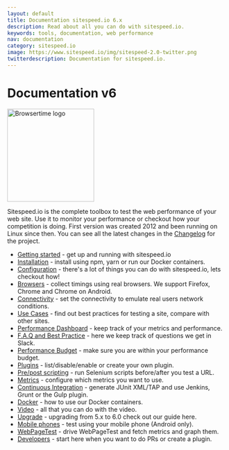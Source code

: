 ```yaml
---
layout: default
title: Documentation sitespeed.io 6.x
description: Read about all you can do with sitespeed.io.
keywords: tools, documentation, web performance
nav: documentation
category: sitespeed.io
image: https://www.sitespeed.io/img/sitespeed-2.0-twitter.png
twitterdescription: Documentation for sitespeed.io.
---
```


# Documentation v6

<img src="{{site.baseurl}}/img/logos/sitespeed.io.png" class="pull-right img-big" alt="Browsertime logo" width="200" height="214">

Sitespeed.io is the complete toolbox to test the web performance of your web site. Use it to monitor your performance or checkout how your competition is doing. First version was created 2012 and been running on Linux since then. You can see all the latest changes in the [Changelog](https://github.com/sitespeedio/sitespeed.io/blob/master/CHANGELOG.md) for the project.

 * [Getting started](getting-started/) - get up and running with sitespeed.io
 * [Installation](installation/) - install using npm, yarn or run our Docker containers.
 * [Configuration](configuration/) - there's a lot of things you can do with sitespeed.io, lets checkout how!
 * [Browsers](browsers/) - collect timings using real browsers. We support Firefox, Chrome and Chrome on Android.
 * [Connectivity](connectivity/) - set the connectivity to emulate real users network conditions.
 * [Use Cases](use-cases/) - find out best practices for testing a site, compare with other sites.
 * [Performance Dashboard](performance-dashboard/) - keep track of your metrics and performance.
 * [F.A.Q and Best Practice](best-practice/) - here we keep track of questions we get in Slack.
 * [Performance Budget](performance-budget/) - make sure you are within your performance budget.
 * [Plugins](plugins/) - list/disable/enable or create your own plugin.
 * [Pre/post scripting](prepostscript/) - run Selenium scripts before/after you test a URL.
 * [Metrics](metrics/) - configure which metrics you want to use.
 * [Continuous Integration](continuous-integration/) - generate JUnit XML/TAP and use Jenkins, Grunt or the Gulp plugin.
 * [Docker](docker/) - how to use our Docker containers.
 * [Video](video/) - all that you can do with the video.
 * [Upgrade](upgrade/) - upgrading from 5.x to 6.0 check out our guide here.
 * [Mobile phones](mobile-phones/) - test using your mobile phone (Android only).
 * [WebPageTest](webpagetest/) - drive WebPageTest and fetch metrics and graph them.
 * [Developers](developers/) - start here when you want to do PRs or create a plugin.
